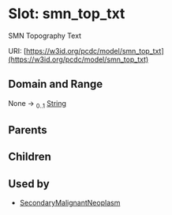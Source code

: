 
# Slot: smn_top_txt


SMN Topography Text

URI: [https://w3id.org/pcdc/model/smn_top_txt](https://w3id.org/pcdc/model/smn_top_txt)


## Domain and Range

None &#8594;  <sub>0..1</sub> [String](types/String.md)

## Parents


## Children


## Used by

 * [SecondaryMalignantNeoplasm](SecondaryMalignantNeoplasm.md)
